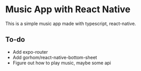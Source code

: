 # Music App with React Native

This is a simple music app made with typescript, react-native.

## To-do

- Add expo-router
- Add gorhom/react-native-bottom-sheet
- Figure out how to play music, maybe some api
